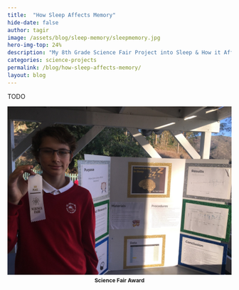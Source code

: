 ```yaml
---
title:  "How Sleep Affects Memory"
hide-date: false
author: tagir
image: /assets/blog/sleep-memory/sleepmemory.jpg
hero-img-top: 24%
description: "My 8th Grade Science Fair Project into Sleep & How it Affects Memory."
categories: science-projects
permalink: /blog/how-sleep-affects-memory/
layout: blog
---
```

TODO

<p align="center">
	<img src="/assets/blog/sleep-memory/science-fair-award.jpg" alt="Science Fair Award" class="img-responsive">
	<strong><span style="font-size: 12px;">Science Fair Award</span></strong>
</p>
